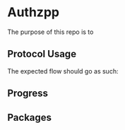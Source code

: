 # Authzpp

The purpose of this repo is to

## Protocol Usage

The expected flow should go as such:

## Progress

## Packages
